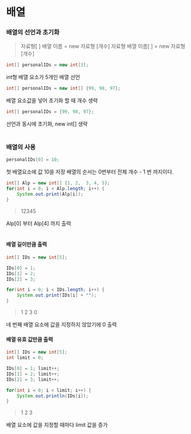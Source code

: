 # 배열
### 배열의 선언과 초기화
>자료형[ ]  배열 이름 = new 자료형 [개수]
>자료형  배열 이름[ ] = new 자료형 [개수]
```java
int[] personalIDs = new int[3];
```
int형 배열 요소가 5개인 배열 선언

```java
int[] personalIDs = new int[] {99, 98, 97};
```
배열 요소값을 넣어 초기화 할 때 개수 생략
```java
int[] personalIDs = {99, 98, 97};
```
선언과 동시에 초기화, new int[] 생략
<br></br>

### 배열의 사용
```java
personalIDs[0] = 10;
```
첫 배열요소에 값 10을 저장 
배열의 순서는 0번부터 전체 개수 - 1 번 까지이다.
```java
int[] Alp = new int[] {1, 2,  3, 4, 5};
for(int i = 0; i < Alp.length; i++) {
	System.out.print(Alp[i]);
}
```
>12345

Alp[0] 부터 Alp[4] 까지 출력
<br></br>
#### 배열 길이만큼 출력
```java
int[] IDs = new int[5];

IDs[0] = 1;
IDs[1] = 2;
IDs[2] = 3;

for(int i = 0; i < IDs.length; i++) {
	System.out.print(IDs[i] + "");
}
```
>1 2 3 0

네 번째 배열 요소에 값을 지정하지 않았기에 0 출력

#### 배열 유효 값만큼 출력
```java
int[] IDs = new int[5];
int limit = 0;

IDs[0] = 1; limit++;
IDs[1] = 2; limit++;
IDs[2] = 3; limit++;

for(int i = 0; i < limit; i++) {
	System.out.println(IDs[i]);
}
```
>1
>2
>3

배열 요소에 값을 지정할 때마다 limit 값을 증가
